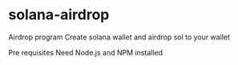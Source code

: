 # solana-airdrop
Airdrop program
Create solana wallet and airdrop sol to your wallet

Pre requisites
Need Node.js and NPM installed
